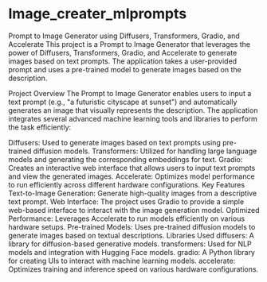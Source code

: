 # Image_creater_mlprompts

Prompt to Image Generator using Diffusers, Transformers, Gradio, and Accelerate
This project is a Prompt to Image Generator that leverages the power of Diffusers, Transformers, Gradio, and Accelerate to generate images based on text prompts. The application takes a user-provided prompt and uses a pre-trained model to generate images based on the description.

Project Overview
The Prompt to Image Generator enables users to input a text prompt (e.g., "a futuristic cityscape at sunset") and automatically generates an image that visually represents the description. The application integrates several advanced machine learning tools and libraries to perform the task efficiently:

Diffusers: Used to generate images based on text prompts using pre-trained diffusion models.
Transformers: Utilized for handling large language models and generating the corresponding embeddings for text.
Gradio: Creates an interactive web interface that allows users to input text prompts and view the generated images.
Accelerate: Optimizes model performance to run efficiently across different hardware configurations.
Key Features
Text-to-Image Generation: Generate high-quality images from a descriptive text prompt.
Web Interface: The project uses Gradio to provide a simple web-based interface to interact with the image generation model.
Optimized Performance: Leverages Accelerate to run models efficiently on various hardware setups.
Pre-trained Models: Uses pre-trained diffusion models to generate images based on textual descriptions.
Libraries Used
diffusers: A library for diffusion-based generative models.
transformers: Used for NLP models and integration with Hugging Face models.
gradio: A Python library for creating UIs to interact with machine learning models.
accelerate: Optimizes training and inference speed on various hardware configurations.
